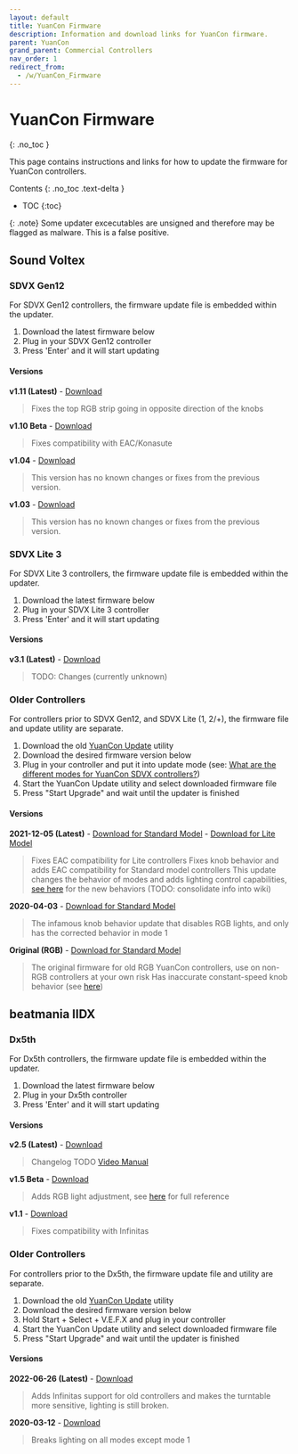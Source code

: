 ```yaml
---
layout: default
title: YuanCon Firmware
description: Information and download links for YuanCon firmware.
parent: YuanCon
grand_parent: Commercial Controllers
nav_order: 1
redirect_from:
  - /w/YuanCon_Firmware
---
```


# YuanCon Firmware
{: .no_toc }

This page contains instructions and links for how to update the firmware for YuanCon controllers.

Contents
{: .no_toc .text-delta }

- TOC
{:toc}

{: .note}
Some updater excecutables are unsigned and therefore may be flagged as malware. This is a false positive.

## Sound Voltex

### SDVX Gen12

For SDVX Gen12 controllers, the firmware update file is embedded within the updater.

1. Download the latest firmware below
2. Plug in your SDVX Gen12 controller
3. Press 'Enter' and it will start updating

#### Versions

**v1.11 (Latest)** - [Download](https://archive.org/download/yuan-con-sdvx-12-v1.11-updater/YuanCon_SDVX_12_v1.11_updater.zip)
> Fixes the top RGB strip going in opposite direction of the knobs

**v1.10 Beta** - [Download](https://archive.org/download/yuan-con-sdvx-12-v1.10beta-updater/YuanCon_SDVX_12_v1.10beta_updater.zip)
> Fixes compatibility with EAC/Konasute

**v1.04** - [Download](https://archive.org/download/yuan-con-sdvx-12-v1.04-updater/YuanCon_SDVX_12_v1.04_updater.zip)
> This version has no known changes or fixes from the previous version.

**v1.03** - [Download](https://archive.org/download/yuan-con-sdvx-12-v1.03-updater/YuanCon_SDVX_12_v1.03_updater.zip)
> This version has no known changes or fixes from the previous version.

### SDVX Lite 3

For SDVX Lite 3 controllers, the firmware update file is embedded within the updater.

1. Download the latest firmware below
2. Plug in your SDVX Lite 3 controller
3. Press 'Enter' and it will start updating

#### Versions

**v3.1 (Latest)** - [Download](https://archive.org/download/yuan-con-sdvx-lite-3-v3.1-updater/YuanCon_SDVX_Lite3_v3.1_updater.zip)
> TODO: Changes (currently unknown)

### Older Controllers

For controllers prior to SDVX Gen12, and SDVX Lite (1, 2/+), the firmware file and update utility are separate.

1. Download the old [YuanCon Update](https://archive.org/download/yuan-con-old-firmware-updater-dzpw/YuanCon_old_firmware_updater.zip) utility
2. Download the desired firmware version below
3. Plug in your controller and put it into update mode (see: [What are the different modes for YuanCon SDVX controllers?](https://rhythm-cons.wiki/w/YuanCon_FAQ#What_are_the_different_modes_for_YuanCon_SDVX_controllers?))
4. Start the YuanCon Update utility and select downloaded firmware file
5. Press "Start Upgrade" and wait until the updater is finished

#### Versions

**2021-12-05 (Latest)** - [Download for Standard Model](https://archive.org/download/yuan-con-sdvx-old-211205v-3/YuanCon_SDVX_old_211205v3.bf) - [Download for Lite Model](https://archive.org/download/yuan-con-sdvx-lite-211205v-3/YuanCon_SDVX_Lite_211205v3.bf)
> Fixes EAC compatibility for Lite controllers
> Fixes knob behavior and adds EAC compatibility for Standard model controllers
> This update changes the behavior of modes and adds lighting control capabilities, [see here](https://twitter.com/ahyuan0312/status/1467494109216755714) for the new behaviors (TODO: consolidate info into wiki)

**2020-04-03** - [Download for Standard Model](https://archive.org/download/yuan-con-sdvx-old-200403/YuanCon_SDVX_old_200403.bf)
> The infamous knob behavior update that disables RGB lights, and only has the corrected behavior in mode 1

**Original (RGB)** - [Download for Standard Model](https://archive.org/download/yuan-con-sdvx-old-original/YuanCon_SDVX_old_original.bf)
> The original firmware for old RGB YuanCon controllers, use on non-RGB controllers at your own risk
> Has inaccurate constant-speed knob behavior (see [here](https://rhythm-cons.wiki/w/Yuan_FAQ#The_knobs_on_my_older_controller_aren't_behaving_right,_how_do_I_fix_it?))

## beatmania IIDX

### Dx5th

For Dx5th controllers, the firmware update file is embedded within the updater.

1. Download the latest firmware below
2. Plug in your Dx5th controller
3. Press 'Enter' and it will start updating

#### Versions

**v2.5 (Latest)** - [Download](https://archive.org/download/yuan-con-iidx-dx-5th-v-2.5/YuanCon_IIDX_Dx5th_v2.5.zip)
> Changelog TODO
> [Video Manual](https://www.youtube.com/watch?v=hpwj2_w_wZQ)

**v1.5 Beta** - [Download](https://archive.org/download/yuan-con-iidx-dx-5th-v1.5/YuanCon_IIDX_Dx5th_v1.5.zip)
> Adds RGB light adjustment, see [here](https://twitter.com/ahyuan0312/status/1510560637608349700) for full reference

**v1.1** - [Download](https://archive.org/download/yuan-con-iidx-dx-5th-v1.1/YuanCon_IIDX_Dx5th_v1.1.zip)
> Fixes compatibility with Infinitas

### Older Controllers

For controllers prior to the Dx5th, the firmware update file and utility are separate.

1. Download the old [YuanCon Update](https://archive.org/download/yuan-con-old-firmware-updater-dzpw/YuanCon_old_firmware_updater.zip) utility
2. Download the desired firmware version below
3. Hold Start + Select + V.E.F.X and plug in your controller
4. Start the YuanCon Update utility and select downloaded firmware file
5. Press "Start Upgrade" and wait until the updater is finished

#### Versions

**2022-06-26 (Latest)** - [Download](https://archive.org/download/yuan-con-iidx-old-220626v2/YuanCon_IIDX_old_220626v2.bf)
> Adds Infinitas support for old controllers and makes the turntable more sensitive, lighting is still broken.

**2020-03-12** - [Download](https://archive.org/download/yuan-con-iidx-old-200312/YuanCon_IIDX_old_200312.bf)
> Breaks lighting on all modes except mode 1